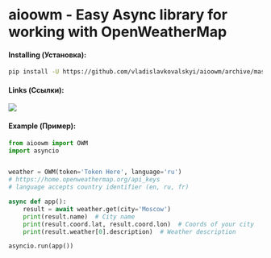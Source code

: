 # aioowm - Easy Async library for working with OpenWeatherMap

#### Installing (Установка):
```sh
pip install -U https://github.com/vladislavkovalskyi/aioowm/archive/master.zip
```

#### Links (Ссылки):
<a href="https://vk.me/join/AJQ1d5U7ihh63fJPq9y_NWDO">
    <img src="https://img.shields.io/static/v1?message=Chat%20VKontakte&label=&color=orange">
    
</a>

#### Example (Пример):
```python
from aioowm import OWM
import asyncio


weather = OWM(token='Token Here', language='ru')
# https://home.openweathermap.org/api_keys
# language accepts country identifier (en, ru, fr)

async def app():
    result = await weather.get(city='Moscow')
    print(result.name)  # City name
    print(result.coord.lat, result.coord.lon)  # Coords of your city
    print(result.weather[0].description)  # Weather description

asyncio.run(app())
```